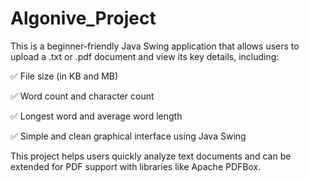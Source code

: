 # Algonive_Project
This is a beginner-friendly Java Swing application that allows users to upload a .txt or .pdf document and view its key details, including:

✅ File size (in KB and MB)

✅ Word count and character count

✅ Longest word and average word length

✅ Simple and clean graphical interface using Java Swing

This project helps users quickly analyze text documents and can be extended for PDF support with libraries like Apache PDFBox.

